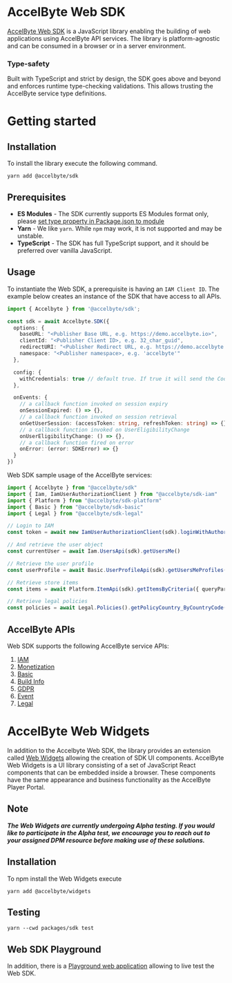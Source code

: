 # AccelByte Web SDK

[AccelByte Web SDK](https://demo.accelbyte.io/web-sdk-playground/) is a JavaScript library enabling the building of web applications using AccelByte API services. The library is
platform-agnostic and can be consumed in a browser or in a server environment.

### Type-safety
Built with TypeScript and strict by design, the SDK goes above and beyond and enforces runtime type-checking validations. This allows trusting the AccelByte service type definitions.

# Getting started

## Installation

To install the library execute the following command.

```shell
yarn add @accelbyte/sdk
```

## Prerequisites

* **ES Modules** - The SDK currently supports ES Modules format only, please [set type property in Package.json to module](https://nodejs.org/api/packages.html#type)
* **Yarn** - We like `yarn`. While `npm` may work, it is not supported and may be unstable.
* **TypeScript** - The SDK has full TypeScript support, and it should be preferred over vanilla JavaScript.

## Usage

To instantiate the Web SDK, a prerequisite is having an `IAM Client ID`. The example below creates an instance of the SDK
that have access to all APIs.

```typescript
import { Accelbyte } from '@accelbyte/sdk';

const sdk = await Accelbyte.SDK({
  options: {
    baseURL: "<Publisher Base URL, e.g. https://demo.accelbyte.io>",
    clientId: "<Publisher Client ID>, e.g. 32_char_guid",
    redirectURI: "<Publisher Redirect URL, e.g. https://demo.accelbyte.io>",
    namespace: "<Publisher namespace>, e.g. 'accelbyte'"
  },

  config: {
    withCredentials: true // default true. If true it will send the Cookie automatically
  },

  onEvents: {
    // a callback function invoked on session expiry
    onSessionExpired: () => {},
    // a callback function invoked on session retrieval
    onGetUserSession: (accessToken: string, refreshToken: string) => {},
    // a callback function invoked on UserEligibilityChange
    onUserEligibilityChange: () => {},
    // a callback function fired on error
    onError: (error: SDKError) => {}
  }
})
```

Web SDK sample usage of the AccelByte services:

```typescript
import { Accelbyte } from "@accelbyte/sdk"
import { Iam, IamUserAuthorizationClient } from "@accelbyte/sdk-iam"
import { Platform } from "@accelbyte/sdk-platform"
import { Basic } from "@accelbyte/sdk-basic"
import { Legal } from "@accelbyte/sdk-legal"

// Login to IAM
const token = await new IamUserAuthorizationClient(sdk).loginWithAuthorizationCode({code, codeVerifier})

// And retrieve the user object
const currentUser = await Iam.UsersApi(sdk).getUsersMe()

// Retrieve the user profile
const userProfile = await Basic.UserProfileApi(sdk).getUsersMeProfiles()

// Retrieve store items
const items = await Platform.ItemApi(sdk).getItemsByCriteria({ queryParams: { appType: 'GAME' } })

// Retrieve legal policies
const policies = await Legal.Policies().getPolicyCountry_ByCountryCode('US')
```

## AccelByte APIs

Web SDK supports the following AccelByte service APIs:

1. [IAM](https://docs.accelbyte.io/api-endpoints.html#access)
2. [Monetization](https://docs.accelbyte.io/api-endpoints.html#monetization)
3. [Basic](https://docs.accelbyte.io/api-endpoints.html#basic)
4. [Build Info](https://docs.accelbyte.io/api-endpoints.html#distribution)
5. [GDPR](https://docs.accelbyte.io/api-endpoints.html#access)
6. [Event](https://docs.accelbyte.io/api-endpoints.html#access)
7. [Legal](https://docs.accelbyte.io/api-endpoints.html#access)

# AccelByte Web Widgets
In addition to the Accelbyte Web SDK, the library provides an extension called [Web Widgets](https://www.npmjs.com/package/@accelbyte/widgets) allowing the creation of SDK UI components. AccelByte Web Widgets is a UI library consisting of a set of JavaScript React components that can be embedded inside a browser. These components have the same appearance and business functionality as the AccelByte Player Portal.

## Note

***The Web Widgets are currently undergoing Alpha testing. If you would like to participate in the Alpha test, we encourage you to reach out to your assigned DPM resource before making use of these solutions.***

## Installation

To npm install the Web Widgets execute

```shell
yarn add @accelbyte/widgets
```

## Testing

```shell
yarn --cwd packages/sdk test
```

## Web SDK Playground

In addition, there is a [Playground web application](https://demo.accelbyte.io/web-sdk-playground/) allowing to live test the Web SDK. 
